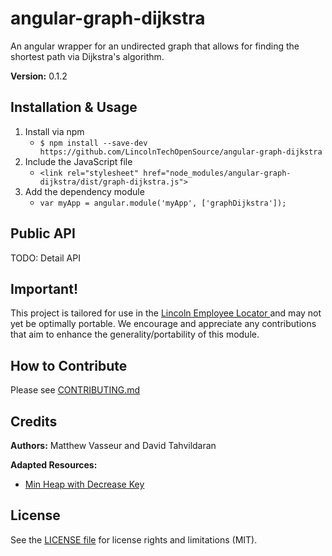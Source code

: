 # angular-graph-dijkstra

An angular wrapper for an undirected graph that allows for finding the shortest
path via Dijkstra's algorithm.

**Version:** 0.1.2

## Installation & Usage

1. Install via npm
   * `$ npm install --save-dev https://github.com/LincolnTechOpenSource/angular-graph-dijkstra`
2. Include the JavaScript file
   * `<link rel="stylesheet" href="node_modules/angular-graph-dijkstra/dist/graph-dijkstra.js">`
3. Add the dependency module
   * `var myApp = angular.module('myApp', ['graphDijkstra']);`

## Public API

TODO: Detail API


## Important!

This project is tailored for use in the [Lincoln Employee Locator ] and may not yet
be optimally portable. We encourage and appreciate any contributions that aim to
enhance the generality/portability of this module.

[Lincoln Employee Locator]: https://github.com/LincolnTechOpenSource/lincoln-gps


## How to Contribute

Please see [CONTRIBUTING.md](CONTRIBUTING.md)


## Credits

**Authors:** Matthew Vasseur and David Tahvildaran

**Adapted Resources:**
   * [Min Heap with Decrease Key](https://github.com/rombdn/js-binaryheap-decreasekey)


## License

See the [LICENSE file](LICENSE) for license rights and limitations (MIT).
